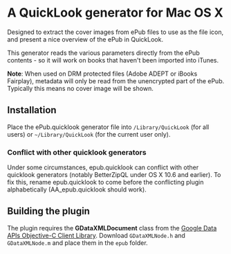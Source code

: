 # A QuickLook generator for Mac OS X

Designed to extract the cover images from ePub files to use as the file icon, and present a nice overview of the ePub in QuickLook.

This generator reads the various parameters directly from the ePub contents - so it will work on books that haven't been imported into iTunes.

**Note**: When used on DRM protected files (Adobe ADEPT or iBooks Fairplay), metadata will only be read from the unencrypted part of the ePub. Typically this means no cover image will be shown.

## Installation

Place the ePub.quicklook generator file into `/Library/QuickLook` (for all users) or `~/Library/QuickLook` (for the current user only).

### Conflict with other quicklook generators

Under some circumstances, epub.quicklook can conflict with other quicklook generators (notably BetterZipQL under OS X 10.6 and earlier). To fix this, rename epub.quicklook to come before the conflicting plugin alphabetically (AA_epub.quicklook should work).


## Building the plugin

The plugin requires the **GDataXMLDocument** class from the [Google Data APIs Objective-C Client Library](http://code.google.com/p/gdata-objectivec-client/). Download `GDataXMLNode.h` and `GDataXMLNode.m` and place them in the `epub` folder.
